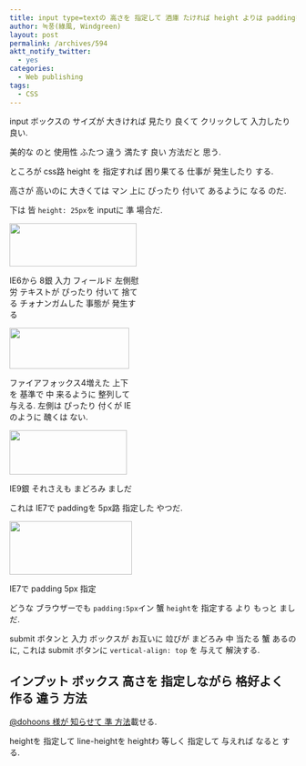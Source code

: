 ```yaml
---
title: input type=textの 高さを 指定して 酒庫 たければ height よりは paddingを 使いなさい
author: 녹풍(綠風, Windgreen)
layout: post
permalink: /archives/594
aktt_notify_twitter:
  - yes
categories:
  - Web publishing
tags:
  - CSS
---
```

input ボックスの サイズが 大きければ 見たり 良くて クリックして 入力したり 良い.

美的な のと 使用性 ふたつ 違う 満たす 良い 方法だと 思う.

ところが css路 height を 指定すれば 困り果てる 仕事が 発生したり する.

高さが 高いのに 大きくては マン 上に ぴったり 付いて あるように なる のだ.

下は 皆 `height: 25px`を inputに 準 場合だ.<span style="text-align: center;"></span>

<div style="width: 233px" class="wp-caption aligncenter">
  <img class=" " src="http://dl.dropbox.com/u/15546257/blog/mytory/input-text/ie6-8%EC%9D%80%20%EC%99%BC%EC%AA%BD%EC%9C%84%EC%AA%BD%EC%9D%84%20%EB%94%B1%20%EB%B6%99%EC%9D%B8%EB%8B%A4.png" alt="" height="76" width="223" /><p class="wp-caption-text">
    IE6から 8銀 入力 フィールド 左側慰労 テキストが ぴったり 付いて 捨てる チォナンガムした 事態が 発生する
  </p>
</div>

<div style="width: 220px" class="wp-caption aligncenter">
  <img class=" " src="http://dl.dropbox.com/u/15546257/blog/mytory/input-text/%ED%8C%8C%EC%9D%B4%EC%96%B4%ED%8F%AD%EC%8A%A4%20input%EC%9D%80%20%EA%B8%80%EC%9E%90%EB%A5%BC%20%EC%9C%84%EC%95%84%EB%9E%98%20%EA%B0%80%EC%9A%B4%EB%8D%B0%EB%A1%9C%20%EC%A0%95%EB%A0%AC%ED%95%B4%20%EC%A4%80%EB%8B%A4.png" alt="" height="72" width="210" /><p class="wp-caption-text">
    ファイアフォックス4増えた 上下を 基準で 中 来るように 整列して 与える. 左側は ぴったり 付くが IEのように 醜くは ない.
  </p>
</div>

<div style="width: 216px" class="wp-caption aligncenter">
  <img class=" " src="http://dl.dropbox.com/u/15546257/blog/mytory/input-text/ie9%EC%9D%80%20%EA%B7%B8%EB%82%98%EB%A7%88%20%EC%A2%80%20%EB%82%AB%EB%8B%A4.png" alt="" height="78" width="206" /><p class="wp-caption-text">
    IE9銀 それさえも まどろみ ましだ
  </p>
</div>

これは IE7で paddingを 5px路 指定した やつだ.

<div style="width: 225px" class="wp-caption aligncenter">
  <img src="http://dl.dropbox.com/u/15546257/blog/mytory/input-text/padding-5px.jpg" alt="" height="94" width="215" /><p class="wp-caption-text">
    IE7で padding 5px 指定
  </p>
</div>

どうな ブラウザーでも `padding:5px`イン 蟹 `height`を 指定する より もっと ましだ.

submit ボタンと 入力 ボックスが お互いに 竝びが まどろみ 中 当たる 蟹 あるのに, これは submit ボタンに `vertical-align: top` を 与えて 解決する.

## インプット ボックス 高さを 指定しながら 格好よく 作る 違う 方法

[@dohoons 様が 知らせて 準 方法][1]載せる.

heightを 指定して line-heightを heightわ 等しく 指定して 与えれば なると する.

 [1]: https://twitter.com/dohoons/status/66049468788768768